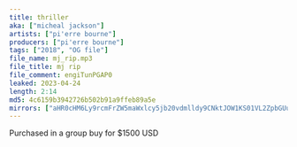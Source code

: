 ```yaml
---
title: thriller
aka: ["micheal jackson"]
artists: ["pi'erre bourne"]
producers: ["pi'erre bourne"]
tags: ["2018", "OG file"]
file_name: mj_rip.mp3
file_title: mj rip
file_comment: engiTunPGAP0
leaked: 2023-04-24
length: 2:14
md5: 4c6159b3942726b502b91a9ffeb89a5e
mirrors: ["aHR0cHM6Ly9rcmFrZW5maWxlcy5jb20vdmlldy9CNktJOW1KS01VL2ZpbGUuaHRtbA==", "aHR0cHM6Ly9kYnJlZS5vcmcvdi8xNGU1ZGQ="]
---
```

Purchased in a group buy for $1500 USD
